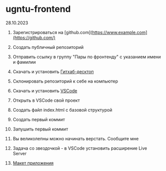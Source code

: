 # ugntu-frontend

28.10.2023
1. Зарегистрироваться на [github.com](https://www.example.com](https://github.com/)
2. Создать публичный репозиторий
3. Отправить ссылку в группу "Пары по фронтенду" с указанием имени и фамилии
4. Скачать и установить [Гитхаб-десктоп](https://desktop.github.com/)
5. Склонировать репозиторий к себе на компьютер
6. Скачать и установить [VSCode](https://code.visualstudio.com/)
7. Открыть в VSCode свой проект
8. Создать файл index.html с базовой структурой
9. Создать первый коммит
10. Запушить первый коммит
11. Вы великолепны можно начинать верстать. Сообщите мне
12. Задача со звездочкой - в VSCode установить расширение Live Server

13. [Макет приложения](https://www.figma.com/file/xkmLsoHQsAQjpd6KozJuyB/Simple-Weather-App-Design-(Community)?type=design&node-id=4%3A39&mode=dev)
